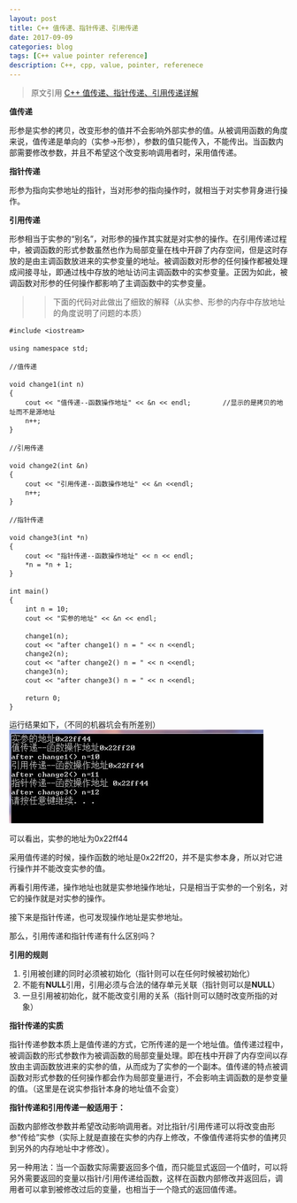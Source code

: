 ```yaml
---
layout: post
title: C++ 值传递、指针传递、引用传递 
date: 2017-09-09
categories: blog
tags: [C++ value pointer reference]
description: C++, cpp, value, pointer, referenece 
---
```


> 原文引用 [C++ 值传递、指针传递、引用传递详解](http://www.cnblogs.com/yanlingyin/archive/2011/12/07/2278961.html)


**值传递**

形参是实参的拷贝，改变形参的值并不会影响外部实参的值。从被调用函数的角度来说，值传递是单向的（实参->形参），参数的值只能传入，不能传出。当函数内部需要修改参数，并且不希望这个改变影响调用者时，采用值传递。

**指针传递**

形参为指向实参地址的指针，当对形参的指向操作时，就相当于对实参背身进行操作。

**引用传递**

形参相当于实参的“别名”，对形参的操作其实就是对实参的操作。在引用传递过程中，被调函数的形式参数虽然也作为局部变量在栈中开辟了内存空间，但是这时存放的是由主调函数放进来的实参变量的地址。被调函数对形参的任何操作都被处理成间接寻址，即通过栈中存放的地址访问主调函数中的实参变量。正因为如此，被调函数对形参的任何操作都影响了主调函数中的实参变量。

>> 下面的代码对此做出了细致的解释（从实参、形参的内存中存放地址的角度说明了问题的本质）
```
#include <iostream>

using namespace std;

//值传递

void change1(int n)
{
	cout << "值传递--函数操作地址" << &n << endl;		//显示的是拷贝的地址而不是源地址
	n++;
}

//引用传递

void change2(int &n)
{
	cout << "引用传递--函数操作地址" << &n <<endl;
	n++;
}

//指针传递

void change3(int *n)
{
	cout << "指针传递--函数操作地址" << n << endl;
	*n = *n + 1;
}

int main()
{
	int n = 10;
	cout << "实参的地址" << &n << endl;

	change1(n);
	cout << "after change1() n = " << n <<endl;
	change2(n);
	cout << "after change2() n = " << n <<endl;
	change3(n);
	cout << "after change3() n = " << n <<endl;

	return 0;
}
```

运行结果如下，（不同的机器坑会有所差别）
![](https://github.com/Chufan1990/Chufan1990.github.io/blob/master/img/2011120710381445.jpg)

可以看出，实参的地址为0x22ff44

采用值传递的时候，操作函数的地址是0x22ff20，并不是实参本身，所以对它进行操作并不能改变实参的值。

再看引用传递，操作地址也就是实参地操作地址，只是相当于实参的一个别名，对它的操作就是对实参的操作。

接下来是指针传递，也可发现操作地址是实参地址。

那么，引用传递和指针传递有什么区别吗？

**引用的规则**

1. 引用被创建的同时必须被初始化（指针则可以在任何时候被初始化）
2. 不能有**NULL**引用，引用必须与合法的储存单元关联（指针则可以是**NULL**）
3. 一旦引用被初始化，就不能改变引用的关系（指针则可以随时改变所指的对象）

**指针传递的实质**

指针传递参数本质上是值传递的方式，它所传递的是一个地址值。值传递过程中，被调函数的形式参数作为被调函数的局部变量处理。即在栈中开辟了内存空间以存放由主调函数放进来的实参的值，从而成为了实参的一个副本。值传递的特点被调函数对形式参数的任何操作都会作为局部变量进行，不会影响主调函数的是参变量的值。（这里是在说实参指针本身的地址值不会变）

**指针传递和引用传递一般适用于：**

函数内部修改参数并希望改动影响调用者。对比指针/引用传递可以将改变由形参“传给”实参（实际上就是直接在实参的内存上修改，不像值传递将实参的值拷贝到另外的内存地址中才修改）。

另一种用法：当一个函数实际需要返回多个值，而只能显式返回一个值时，可以将另外需要返回的变量以指针/引用传递给函数，这样在函数内部修改并返回后，调用者可以拿到被修改过后的变量，也相当于一个隐式的返回值传递。


